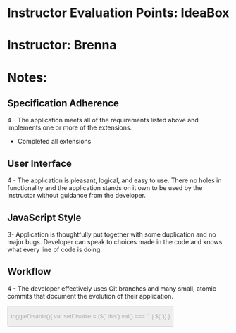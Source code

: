 # Instructor Evaluation Points: IdeaBox
# Instructor: Brenna

# Notes:

## Specification Adherence

4 - The application meets all of the requirements listed above and implements one or more of the extensions.

  - Completed all extensions

## User Interface

4 - The application is pleasant, logical, and easy to use. There no holes in functionality and the application stands on it own to be used by the instructor without guidance from the developer.

## JavaScript Style

3- Application is thoughtfully put together with some duplication and no major bugs. Developer can speak to choices made in the code and knows what every line of code is doing.

## Workflow

4 - The developer effectively uses Git branches and many small, atomic commits that document the evolution of their application.

<button disabled>

toggleDisable(){
  var setDisable = ($('.this').val() === '' || $(''))
}
